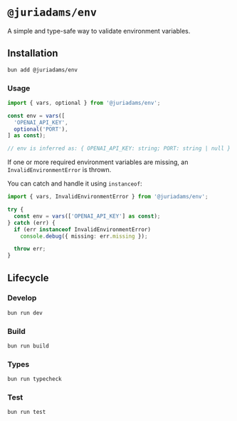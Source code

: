 # `@juriadams/env`

A simple and type-safe way to validate environment variables.

## Installation

```bash
bun add @juriadams/env
```

### Usage

```ts
import { vars, optional } from '@juriadams/env';

const env = vars([
  'OPENAI_API_KEY',
  optional('PORT'),
] as const);

// env is inferred as: { OPENAI_API_KEY: string; PORT: string | null }
```

If one or more required environment variables are missing, an `InvalidEnvironmentError` is thrown.

You can catch and handle it using `instanceof`:

```ts
import { vars, InvalidEnvironmentError } from '@juriadams/env';

try {
  const env = vars(['OPENAI_API_KEY'] as const);
} catch (err) {
  if (err instanceof InvalidEnvironmentError)
    console.debug({ missing: err.missing });

  throw err;
}
```

## Lifecycle

### Develop

```bash
bun run dev
```

### Build

```bash
bun run build
```

### Types

```bash
bun run typecheck
```

### Test

```bash
bun run test
```